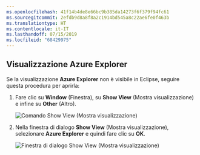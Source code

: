 ```yaml
---
ms.openlocfilehash: 41f14b4de8e66bc9b385da14273f6f379f94fc61
ms.sourcegitcommit: 2efdb9d8a8f8a2c1914bd545a8c22ae6fe0f463b
ms.translationtype: HT
ms.contentlocale: it-IT
ms.lasthandoff: 07/15/2019
ms.locfileid: "68429975"
---
```

## <a name="displaying-the-azure-explorer-view"></a>Visualizzazione Azure Explorer

Se la visualizzazione **Azure Explorer** non è visibile in Eclipse, seguire questa procedura per aprirla:

1. Fare clic su **Window** (Finestra), su **Show View** (Mostra visualizzazione) e infine su **Other** (Altro).

   ![Comando Show View (Mostra visualizzazione)](../media/azure-toolkit-for-eclipse-show-azure-explorer/show-az-exp-01.png)

2. Nella finestra di dialogo **Show View** (Mostra visualizzazione), selezionare **Azure Explorer** e quindi fare clic su **OK**.

   ![Finestra di dialogo Show View (Mostra visualizzazione)](../media/azure-toolkit-for-eclipse-show-azure-explorer/show-az-exp-02.png)

